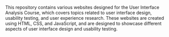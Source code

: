 This repository contains various websites designed for the User Interface Analysis Course, 
which covers topics related to user interface design, usability testing, and user experience research. 
These websites are created using HTML, CSS, and JavaScript, 
and are designed to showcase different aspects of user interface design and usability testing.
